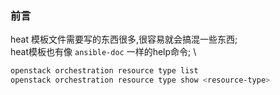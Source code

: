 ### 前言
heat 模板文件需要写的东西很多,很容易就会搞混一些东西; \
heat模板也有像 `ansible-doc` 一样的help命令; \

```bash
openstack orchestration resource type list
openstack orchestration resource type show <resource-type>
```
